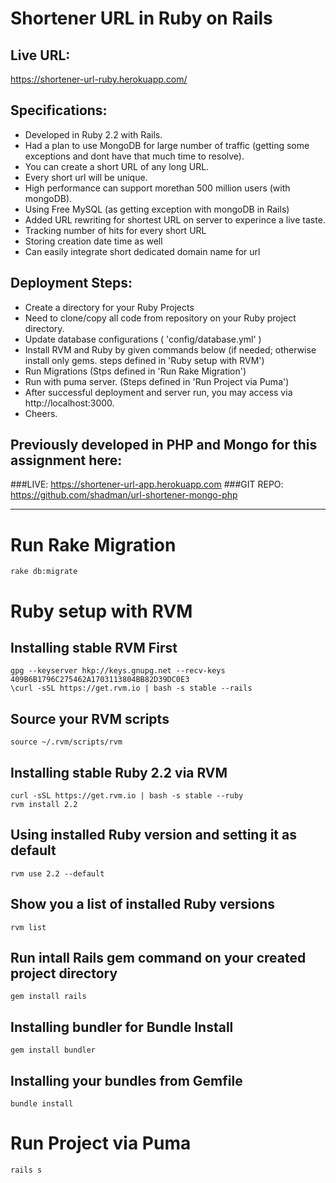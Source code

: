 # Shortener URL in Ruby on Rails

## Live URL:
https://shortener-url-ruby.herokuapp.com/

## Specifications:
- Developed in Ruby 2.2 with Rails.
- Had a plan to use MongoDB for large number of traffic (getting some exceptions and dont have that much time to resolve).
- You can create a short URL of any long URL.
- Every short url will be unique.
- High performance can support morethan 500 million users (with mongoDB).
- Using Free MySQL (as getting exception with mongoDB in Rails)
- Added URL rewriting for shortest URL on server to experince a live taste.
- Tracking number of hits for every short URL
- Storing creation date time as well
- Can easily integrate short dedicated domain name for url

## Deployment Steps:
- Create a directory for your Ruby Projects
- Need to clone/copy all code from repository on your Ruby project directory.
- Update database configurations ( 'config/database.yml' )
- Install RVM and Ruby by given commands below (if needed; otherwise install only gems. steps defined in 'Ruby setup with RVM')
- Run Migrations (Stps defined in 'Run Rake Migration')
- Run with puma server. (Steps defined in 'Run Project via Puma')
- After successful deployment and server run, you may access via http://localhost:3000.
- Cheers.

## Previously developed in PHP and Mongo for this assignment here:
###LIVE: 
https://shortener-url-app.herokuapp.com
###GIT REPO: 
https://github.com/shadman/url-shortener-mongo-php

--------------

# Run Rake Migration

	rake db:migrate

# Ruby setup with RVM

## Installing stable RVM First

	gpg --keyserver hkp://keys.gnupg.net --recv-keys 409B6B1796C275462A1703113804BB82D39DC0E3
	\curl -sSL https://get.rvm.io | bash -s stable --rails

## Source your RVM scripts

	source ~/.rvm/scripts/rvm
	
## Installing stable Ruby 2.2 via RVM

	curl -sSL https://get.rvm.io | bash -s stable --ruby
	rvm install 2.2

## Using installed Ruby version and setting it as default

	rvm use 2.2 --default

## Show you a list of installed Ruby versions

	rvm list

## Run intall Rails gem command on your created project directory

	gem install rails

## Installing bundler for Bundle Install

	gem install bundler

## Installing your bundles from Gemfile

	bundle install 


# Run Project via Puma

	rails s
